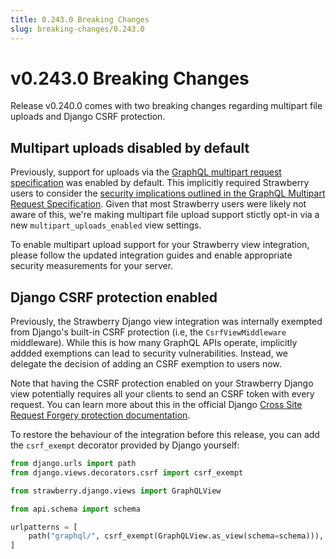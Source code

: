 ```yaml
---
title: 0.243.0 Breaking Changes
slug: breaking-changes/0.243.0
---
```


# v0.243.0 Breaking Changes

Release v0.240.0 comes with two breaking changes regarding multipart file
uploads and Django CSRF protection.

## Multipart uploads disabled by default

Previously, support for uploads via the
[GraphQL multipart request specification](https://github.com/jaydenseric/graphql-multipart-request-spec)
was enabled by default. This implicitly required Strawberry users to consider
the
[security implications outlined in the GraphQL Multipart Request Specification](https://github.com/jaydenseric/graphql-multipart-request-spec/blob/master/readme.md#security).
Given that most Strawberry users were likely not aware of this, we're making
multipart file upload support stictly opt-in via a new
`multipart_uploads_enabled` view settings.

To enable multipart upload support for your Strawberry view integration, please
follow the updated integration guides and enable appropriate security
measurements for your server.

## Django CSRF protection enabled

Previously, the Strawberry Django view integration was internally exempted from
Django's built-in CSRF protection (i.e, the `CsrfViewMiddleware` middleware).
While this is how many GraphQL APIs operate, implicitly addded exemptions can
lead to security vulnerabilities. Instead, we delegate the decision of adding an
CSRF exemption to users now.

Note that having the CSRF protection enabled on your Strawberry Django view
potentially requires all your clients to send an CSRF token with every request.
You can learn more about this in the official Django
[Cross Site Request Forgery protection documentation](https://docs.djangoproject.com/en/dev/ref/csrf/).

To restore the behaviour of the integration before this release, you can add the
`csrf_exempt` decorator provided by Django yourself:

```python
from django.urls import path
from django.views.decorators.csrf import csrf_exempt

from strawberry.django.views import GraphQLView

from api.schema import schema

urlpatterns = [
    path("graphql/", csrf_exempt(GraphQLView.as_view(schema=schema))),
]
```
